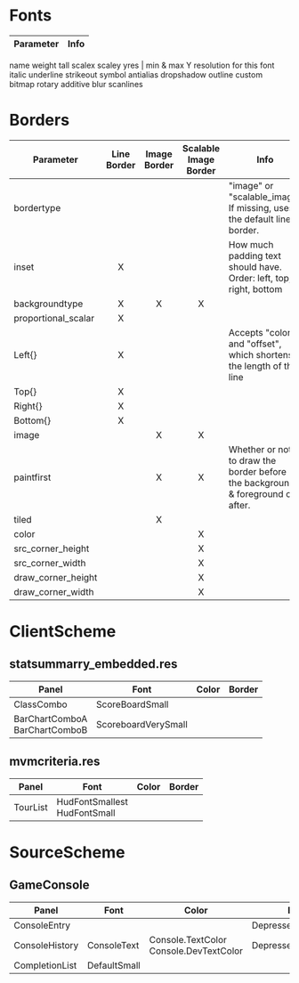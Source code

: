# Fonts
Parameter | Info
--------- | ----
name
weight
tall
scalex
scaley
yres | min & max Y resolution for this font
italic
underline
strikeout
symbol
antialias
dropshadow
outline
custom
bitmap
rotary
additive
blur
scanlines

# Borders
Parameter | Line Border | Image Border | Scalable Image Border | Info
--------- |:-----------:|:------------:|:---------------------:| ----
bordertype ||||"image" or "scalable_image"<br>If missing, uses the default line border.
inset | X ||| How much padding text should have. Order: left, top, right, bottom
backgroundtype | X | X | X
proportional_scalar | X | |
Left{} | X | | | Accepts "color" and "offset", which shortens the length of the line
Top{} | X ||| 
Right{} | X ||| 
Bottom{} | X ||| 
image | | X | X
paintfirst | | X | X | Whether or not to draw the border before the background & foreground or after.
tiled | | X
color ||| X
src_corner_height ||| X
src_corner_width ||| X
draw_corner_height ||| X
draw_corner_width ||| X


# ClientScheme

## statsummarry_embedded.res
Panel | Font | Color | Border
----- | ---- | ----- | ------
ClassCombo | ScoreBoardSmall
BarChartComboA<br>BarChartComboB | ScoreboardVerySmall

## mvmcriteria.res
Panel | Font | Color | Border
----- | ---- | ----- | ------
TourList | HudFontSmallest<br>HudFontSmall

# SourceScheme

## GameConsole
Panel | Font | Color | Border
----- | ---- | ----- | ------
ConsoleEntry | | | DepressedButtonBorder
ConsoleHistory | ConsoleText | Console.TextColor<br>Console.DevTextColor | DepressedButtonBorder
CompletionList | DefaultSmall | | 
